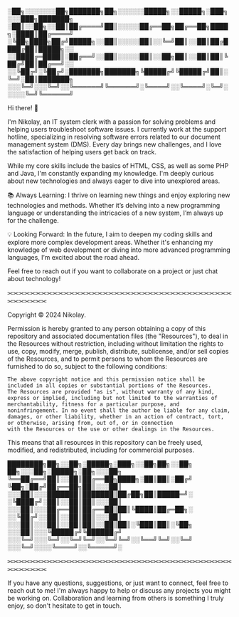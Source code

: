 
░██╗░░░░░░░██╗███████╗██╗░░░░░░█████╗░░█████╗░███╗░░░███╗███████╗
░██║░░██╗░░██║██╔════╝██║░░░░░██╔══██╗██╔══██╗████╗░████║██╔════╝
░╚██╗████╗██╔╝█████╗░░██║░░░░░██║░░╚═╝██║░░██║██╔████╔██║█████╗░░
░░████╔═████║░██╔══╝░░██║░░░░░██║░░██╗██║░░██║██║╚██╔╝██║██╔══╝░░
░░╚██╔╝░╚██╔╝░███████╗███████╗╚█████╔╝╚█████╔╝██║░╚═╝░██║███████╗
░░░╚═╝░░░╚═╝░░╚══════╝╚══════╝░╚════╝░░╚════╝░╚═╝░░░░░╚═╝╚══════╝

Hi there! 👋

I'm Nikolay, an IT system clerk with a passion for solving problems and helping users troubleshoot software issues. 
I currently work at the support hotline, specializing in resolving software errors related to our document management 
system (DMS). Every day brings new challenges, and I love the satisfaction of helping users get back on track.

While my core skills include the basics of HTML, CSS, as well as some PHP and Java, I'm 
constantly expanding my knowledge. I'm deeply curious about new technologies and always 
eager to dive into unexplored areas.

📚 Always Learning: I thrive on learning new things and enjoy exploring new technologies and methods. 
Whether it’s delving into a new programming language or understanding the intricacies of a new system, I’m always up for the challenge.

💡 Looking Forward: In the future, I aim to deepen my coding skills and explore more complex development 
areas. Whether it's enhancing my knowledge of web development or diving into more advanced programming languages, I’m excited about the road ahead.

Feel free to reach out if you want to collaborate on a project or just chat about technology!

⫘⫘⫘⫘⫘⫘⫘⫘⫘⫘⫘⫘⫘⫘⫘⫘⫘⫘⫘⫘⫘⫘⫘⫘⫘⫘⫘⫘⫘⫘⫘⫘⫘⫘⫘⫘⫘⫘⫘⫘⫘⫘⫘⫘⫘⫘⫘

Copyright © 2024 Nikolay.

Permission is hereby granted to any person obtaining a copy of this repository and associated documentation files (the 
"Resources"), to deal in the Resources without restriction, including without limitation the rights to use, copy, modify, merge, publish, 
distribute, sublicense, and/or sell copies of the Resources, and to permit persons to whom the Resources are furnished to do so, subject to the following conditions:

    The above copyright notice and this permission notice shall be included in all copies or substantial portions of the Resources.
    The Resources are provided "as is", without warranty of any kind, express or implied, including but not limited to the warranties of merchantability, fitness for a particular purpose, and 
    noninfringement. In no event shall the author be liable for any claim, damages, or other liability, whether in an action of contract, tort, or otherwise, arising from, out of, or in connection 
    with the Resources or the use or other dealings in the Resources.

This means that all resources in this repository can be freely used, modified, and redistributed, including for commercial purposes.


████████╗██╗░░██╗░█████╗░███╗░░██╗██╗░░██╗  ██╗░░░██╗░█████╗░██╗░░░██╗
╚══██╔══╝██║░░██║██╔══██╗████╗░██║██║░██╔╝  ╚██╗░██╔╝██╔══██╗██║░░░██║
░░░██║░░░███████║███████║██╔██╗██║█████═╝░  ░╚████╔╝░██║░░██║██║░░░██║
░░░██║░░░██╔══██║██╔══██║██║╚████║██╔═██╗░  ░░╚██╔╝░░██║░░██║██║░░░██║
░░░██║░░░██║░░██║██║░░██║██║░╚███║██║░╚██╗  ░░░██║░░░╚█████╔╝╚██████╔╝
░░░╚═╝░░░╚═╝░░╚═╝╚═╝░░╚═╝╚═╝░░╚══╝╚═╝░░╚═╝  ░░░╚═╝░░░░╚════╝░░╚═════╝░

⫘⫘⫘⫘⫘⫘⫘⫘⫘⫘⫘⫘⫘⫘⫘⫘⫘⫘⫘⫘⫘⫘⫘⫘⫘⫘⫘⫘⫘⫘⫘⫘⫘⫘⫘⫘⫘⫘⫘⫘⫘⫘⫘⫘⫘⫘⫘

If you have any questions, suggestions, or just want to connect, feel free to reach out to me! I'm always happy to help or discuss any projects you might be working on. 
Collaboration and learning from others is something I truly enjoy, so don't hesitate to get in touch.
